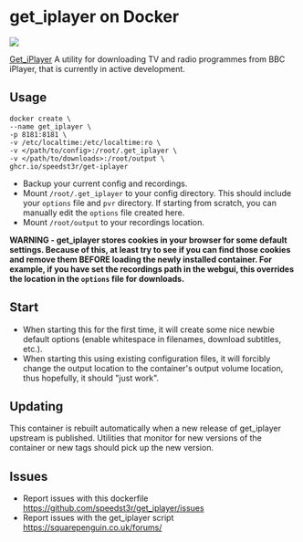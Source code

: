 # get_iplayer on Docker

[![](https://images.microbadger.com/badges/image/speedst3r/get-iplayer.svg)](https://microbadger.com/images/speedst3r/get-iplayer "Get your own image badge on microbadger.com")

[Get_iPlayer](https://github.com/get-iplayer/get_iplayer) A utility for downloading TV and radio programmes from BBC iPlayer, that is currently in active development.

## Usage
    docker create \
    --name get_iplayer \
    -p 8181:8181 \
    -v /etc/localtime:/etc/localtime:ro \
    -v </path/to/config>:/root/.get_iplayer \
    -v </path/to/downloads>:/root/output \
    ghcr.io/speedst3r/get-iplayer

* Backup your current config and recordings.
* Mount `/root/.get_iplayer` to your config directory.  This should include your `options` file and `pvr` directory.  If starting from scratch, you can manually edit the `options` file created here.
* Mount `/root/output` to your recordings location.

**WARNING - get_iplayer stores cookies in your browser for some default settings.  Because of this, at least try to see if you can find those cookies and remove them BEFORE loading the newly installed container.  For example, if you have set the recordings path in the webgui, this overrides the location in the `options` file for downloads.**

## Start
* When starting this for the first time, it will create some nice newbie default options (enable whitespace in filenames, download subtitles, etc.).
* When starting this using existing configuration files, it will forcibly change the output location to the container's output volume location, thus hopefully, it should "just work".

## Updating
This container is rebuilt automatically when a new release of get_iplayer upstream is published. Utilities that monitor for new versions of the container or new tags should pick up the new version.

## Issues
* Report issues with this dockerfile <https://github.com/speedst3r/get_iplayer/issues>
* Report issues with the get_iplayer script <https://squarepenguin.co.uk/forums/>
